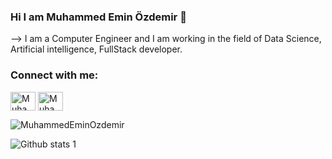 ### Hi I am Muhammed Emin Özdemir 👋


--> I am a Computer Engineer and  I am working in the field of Data Science, Artificial intelligence, FullStack developer.



<!--
**MuhammedEminOzdemir/MuhammedEminOzdemir** is a ✨ _special_ ✨ repository because its `README.md` (this file) appears on your GitHub profile.

Here are some ideas to get you started:

- 🔭 I’m currently working on ...
- 🌱 I’m currently learning ...
- 👯 I’m looking to collaborate on ...
- 🤔 I’m looking for help with ...
- 💬 Ask me about ...
- 📫 How to reach me: ...
- 😄 Pronouns: ...
- ⚡ Fun fact: ...
-->


<h3 align="left">Connect with me:</h3>
<p align="left">
<a href="https://www.linkedin.com/in/muhammedemin0zdemir/" target="blank"><img align="center" src="https://raw.githubusercontent.com/rahuldkjain/github-profile-readme-generator/master/src/images/icons/Social/linked-in-alt.svg" alt="MuhammedEminOzdemir" height="30" width="40" /></a>
<a href="https://www.instagram.com/muhammet0zdemirr/" target="blank"><img align="center" src="https://raw.githubusercontent.com/rahuldkjain/github-profile-readme-generator/master/src/images/icons/Social/instagram.svg" alt="MuhammedEminOzdemir" height="30" width="40" /></a>
</p>



<p><img align="center" src="https://github-readme-stats.vercel.app/api/top-langs?username=MuhammedEminOzdemir&show_icons=true&locale=tr&layout=compact" alt="MuhammedEminOzdemir" /></p>


![Github stats 1](https://github-readme-stats.vercel.app/api?username=MuhammedEminOzdemir&show_icons=true&theme=gradient)
